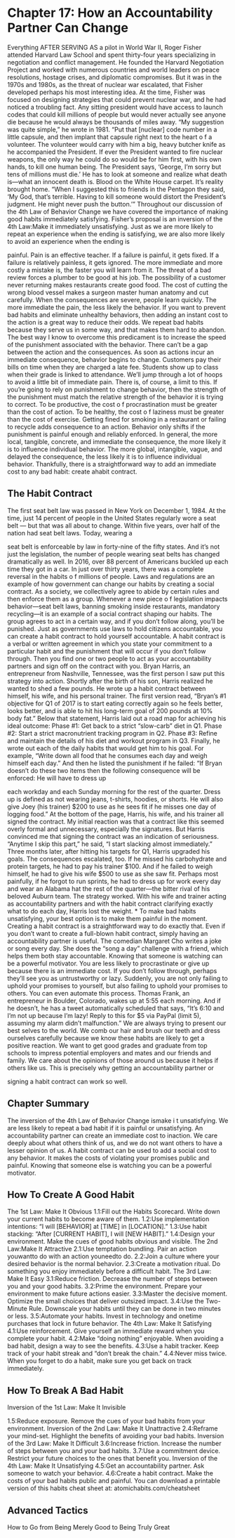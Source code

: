 # Chapter 17: How an Accountability Partner Can Change

Everything
AFTER SERVING AS a pilot in World War II, Roger Fisher attended Harvard Law School
and spent thirty-four years specializing in negotiation and conflict management.
He founded the Harvard Negotiation Project and worked with numerous
countries and world leaders on peace resolutions, hostage crises, and diplomatic
compromises. But it was in the 1970s and 1980s, as the threat of nuclear war
escalated, that Fisher developed perhaps his most interesting idea.
At the time, Fisher was focused on designing strategies that could prevent
nuclear war, and he had noticed a troubling fact. Any sitting president would
have access to launch codes that could kill millions of people but would never
actually see anyone die because he would always be thousands of miles away.
“My suggestion was quite simple,” he wrote in 1981. “Put that [nuclear] code
number in a little capsule, and then implant that capsule right next to the heart o f
a volunteer. The volunteer would carry with him a big, heavy butcher knife as he
accompanied the President. If ever the President wanted to fire nuclear weapons,
the only way he could do so would be for him first, with his own hands, to kill
one human being. The President says, ‘George, I’m sorry but tens of millions
must die.’ He has to look at someone and realize what death is—what an
innocent death is. Blood on the White House carpet. It’s reality brought home.
“When I suggested this to friends in the Pentagon they said, ‘My God, that’s
terrible. Having to kill someone would distort the President’s judgment. He
might never push the button.’”
Throughout our discussion of the 4th Law of Behavior Change we have
covered the importance of making good habits immediately satisfying. Fisher’s
proposal is an inversion of the 4th Law:Make it immediately unsatisfying.
Just as we are more likely to repeat an experience when the ending is
satisfying, we are also more likely to avoid an experience when the ending is

painful. Pain is an effective teacher. If a failure is painful, it gets fixed. If a
failure is relatively painless, it gets ignored. The more immediate and more
costly a mistake is, the faster you will learn from it. The threat of a bad review
forces a plumber to be good at his job. The possibility of a customer never
returning makes restaurants create good food. The cost of cutting the wrong
blood vessel makes a surgeon master human anatomy and cut carefully. When
the consequences are severe, people learn quickly.
The more immediate the pain, the less likely the behavior. If you want to
prevent bad habits and eliminate unhealthy behaviors, then adding an instant cost
to the action is a great way to reduce their odds.
We repeat bad habits because they serve us in some way, and that makes them
hard to abandon. The best way I know to overcome this predicament is to
increase the speed of the punishment associated with the behavior. There can’t
be a gap between the action and the consequences.
As soon as actions incur an immediate consequence, behavior begins to
change. Customers pay their bills on time when they are charged a late fee.
Students show up to class when their grade is linked to attendance. We’ll jump
through a lot of hoops to avoid a little bit of immediate pain.
There is, of course, a limit to this. If you’re going to rely on punishment to
change behavior, then the strength of the punishment must match the relative
strength of the behavior it is trying to correct. To be productive, the cost o f
procrastination must be greater than the cost of action. To be healthy, the cost o f
laziness must be greater than the cost of exercise. Getting fined for smoking in a
restaurant or failing to recycle adds consequence to an action. Behavior only
shifts if the punishment is painful enough and reliably enforced.
In general, the more local, tangible, concrete, and immediate the consequence,
the more likely it is to influence individual behavior. The more global,
intangible, vague, and delayed the consequence, the less likely it is to influence
individual behavior.
Thankfully, there is a straightforward way to add an immediate cost to any
bad habit: create ahabit contract.
## The Habit Contract
The first seat belt law was passed in New York on December 1, 1984. At the
time, just 14 percent of people in the United States regularly wore a seat belt —
but that was all about to change.
Within five years, over half of the nation had seat belt laws. Today, wearing a

seat belt is enforceable by law in forty-nine of the fifty states. And it’s not just
the legislation, the number of people wearing seat belts has changed dramatically
as well. In 2016, over 88 percent of Americans buckled up each time they got in
a car. In just over thirty years, there was a complete reversal in the habits o f
millions of people.
Laws and regulations are an example of how government can change our
habits by creating a social contract. As a society, we collectively agree to abide
by certain rules and then enforce them as a group. Whenever a new piece o f
legislation impacts behavior—seat belt laws, banning smoking inside
restaurants, mandatory recycling—it is an example of a social contract shaping
our habits. The group agrees to act in a certain way, and if you don’t follow
along, you’ll be punished.
Just as governments use laws to hold citizens accountable, you can create a
habit contract to hold yourself accountable. A habit contract is a verbal or
written agreement in which you state your commitment to a particular habit and
the punishment that will occur if you don’t follow through. Then you find one or
two people to act as your accountability partners and sign off on the contract
with you.
Bryan Harris, an entrepreneur from Nashville, Tennessee, was the first person
I saw put this strategy into action. Shortly after the birth of his son, Harris
realized he wanted to shed a few pounds. He wrote up a habit contract between
himself, his wife, and his personal trainer. The first version read, “Bryan’s #1
objective for Q1 of 2017 is to start eating correctly again so he feels better, looks
better, and is able to hit his long-term goal of 200 pounds at 10% body fat.”
Below that statement, Harris laid out a road map for achieving his ideal
outcome:
Phase #1: Get back to a strict “slow-carb” diet in Q1.
Phase #2: Start a strict macronutrient tracking program in Q2.
Phase #3: Refine and maintain the details of his diet and workout
program in Q3.
Finally, he wrote out each of the daily habits that would get him to his goal.
For example, “Write down all food that he consumes each day and weigh
himself each day.”
And then he listed the punishment if he failed: “If Bryan doesn’t do these two
items then the following consequence will be enforced: He will have to dress up

each workday and each Sunday morning for the rest of the quarter. Dress up is
defined as not wearing jeans, t-shirts, hoodies, or shorts. He will also give Joey
(his trainer) $200 to use as he sees fit if he misses one day of logging food.”
At the bottom of the page, Harris, his wife, and his trainer all signed the
contract.
My initial reaction was that a contract like this seemed overly formal and
unnecessary, especially the signatures. But Harris convinced me that signing the
contract was an indication of seriousness. “Anytime I skip this part,” he said, “I
start slacking almost immediately.”
Three months later, after hitting his targets for Q1, Harris upgraded his goals.
The consequences escalated, too. If he missed his carbohydrate and protein
targets, he had to pay his trainer $100. And if he failed to weigh himself, he had
to give his wife $500 to use as she saw fit. Perhaps most painfully, if he forgot to
run sprints, he had to dress up for work every day and wear an Alabama hat the
rest of the quarter—the bitter rival of his beloved Auburn team.
The strategy worked. With his wife and trainer acting as accountability
partners and with the habit contract clarifying exactly what to do each day,
Harris lost the weight. *
To make bad habits unsatisfying, your best option is to make them painful in
the moment. Creating a habit contract is a straightforward way to do exactly that.
Even if you don’t want to create a full-blown habit contract, simply having an
accountability partner is useful. The comedian Margaret Cho writes a joke or
song every day. She does the “song a day” challenge with a friend, which helps
them both stay accountable. Knowing that someone is watching can be a
powerful motivator. You are less likely to procrastinate or give up because there
is an immediate cost. If you don’t follow through, perhaps they’ll see you as
untrustworthy or lazy. Suddenly, you are not only failing to uphold your
promises to yourself, but also failing to uphold your promises to others.
You can even automate this process. Thomas Frank, an entrepreneur in
Boulder, Colorado, wakes up at 5:55 each morning. And if he doesn’t, he has a
tweet automatically scheduled that says, “It’s 6:10 and I’m not up because I’m
lazy! Reply to this for $5 via PayPal (limit 5), assuming my alarm didn’t
malfunction.”
We are always trying to present our best selves to the world. We comb our
hair and brush our teeth and dress ourselves carefully because we know these
habits are likely to get a positive reaction. We want to get good grades and
graduate from top schools to impress potential employers and mates and our
friends and family. We care about the opinions of those around us because it
helps if others like us. This is precisely why getting an accountability partner or

signing a habit contract can work so well.

## Chapter Summary
The inversion of the 4th Law of Behavior Change ismake i t
unsatisfying.
We are less likely to repeat a bad habit if it is painful or unsatisfying.
An accountability partner can create an immediate cost to inaction. We
care deeply about what others think of us, and we do not want others
to have a lesser opinion of us.
A habit contract can be used to add a social cost to any behavior. It
makes the costs of violating your promises public and painful.
Knowing that someone else is watching you can be a powerful
motivator.
## How To Create A Good Habit
The 1st Law: Make It Obvious
1.1:Fill out the Habits Scorecard. Write down your current habits to become aware of them.
1.2:Use implementation intentions: “I will [BEHAVIOR] at [TIME] in [LOCATION].”
1.3:Use habit stacking: “After [CURRENT HABIT], I will [NEW HABIT].”
1.4:Design your environment. Make the cues of good habits obvious and visible.
The 2nd Law:Make It Attractive
2.1:Use temptation bundling. Pair an action youwantto do with an action youneedto do.
2.2:Join a culture where your desired behavior is the normal behavior.
2.3:Create a motivation ritual. Do something you enjoy immediately before a difficult habit.
The 3rd Law: Make It Easy
3.1:Reduce friction. Decrease the number of steps between you and your good habits.
3.2:Prime the environment. Prepare your environment to make future actions easier.
3.3:Master the decisive moment. Optimize the small choices that deliver outsized impact.
3.4:Use the Two-Minute Rule. Downscale your habits until they can be done in two minutes or less.
3.5:Automate your habits. Invest in technology and onetime purchases that lock in future behavior.
The 4th Law: Make It Satisfying
4.1:Use reinforcement. Give yourself an immediate reward when you complete your habit.
4.2:Make “doing nothing” enjoyable. When avoiding a bad habit, design a way to see the benefits.
4.3:Use a habit tracker. Keep track of your habit streak and “don’t break the chain.”
4.4:Never miss twice. When you forget to do a habit, make sure you get back on track immediately.
## How To Break A Bad Habit
Inversion of the 1st Law: Make It Invisible

1.5:Reduce exposure. Remove the cues of your bad habits from your environment.
Inversion of the 2nd Law: Make It Unattractive
2.4:Reframe your mind-set. Highlight the benefits of avoiding your bad habits.
Inversion of the 3rd Law: Make It Difficult
3.6:Increase friction. Increase the number of steps between you and your bad habits.
3.7:Use a commitment device. Restrict your future choices to the ones that benefit you.
Inversion of the 4th Law: Make It Unsatisfying
4.5:Get an accountability partner. Ask someone to watch your behavior.
4.6:Create a habit contract. Make the costs of your bad habits public and painful.
You can download a printable version of this habits cheat sheet at: atomichabits.com/cheatsheet

## Advanced Tactics
How to Go from Being Merely Good to Being
Truly Great
